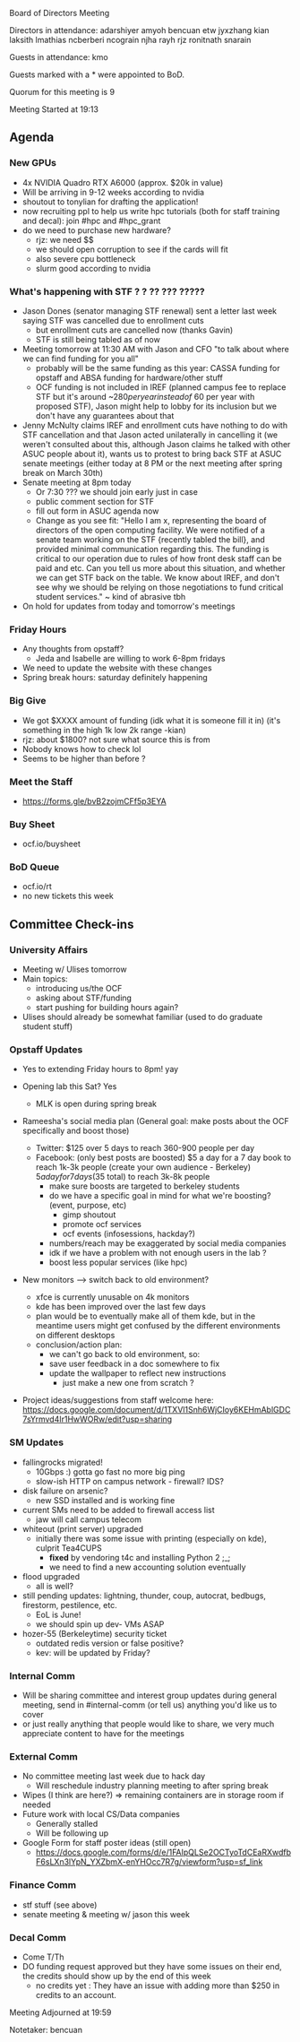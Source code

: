Board of Directors Meeting

Directors in attendance:
adarshiyer
amyoh
bencuan
etw
jyxzhang
kian
laksith
lmathias
ncberberi
ncograin
njha
rayh
rjz
ronitnath
snarain

Guests in attendance:
kmo

Guests marked with a * were appointed to BoD.

Quorum for this meeting is 9

Meeting Started at 19:13


## Agenda

### New GPUs
 - 4x NVIDIA Quadro RTX A6000 (approx. $20k in value)
 - Will be arriving in 9-12 weeks according to nvidia
 - shoutout to tonylian for drafting the application!
 - now recruiting ppl to help us write hpc tutorials (both for staff training
   and decal): join #hpc and #hpc_grant
 - do we need to purchase new hardware?
     - rjz: we need $$
     - we should open corruption to see if the cards will fit
     - also severe cpu bottleneck
     - slurm good according to nvidia


### What's happening with STF ? ? ?? ??? ?????
- Jason Dones (senator managing STF renewal) sent a letter last week saying STF
  was cancelled due to enrollment cuts
    - but enrollment cuts are cancelled now (thanks Gavin)
    - STF is still being tabled as of now
- Meeting tomorrow at 11:30 AM with Jason and CFO "to talk about where we can
  find funding for you all"
    - probably will be the same funding as this year: CASSA funding for opstaff
      and ABSA funding for hardware/other stuff
    - OCF funding is not included in IREF (planned campus fee to replace STF but
      it's around ~$280 per year instead of ~$60 per year with proposed STF),
      Jason might help to lobby for its inclusion but we don't have any
      guarantees about that
- Jenny McNulty claims IREF and enrollment cuts have nothing to do with STF
  cancellation and that Jason acted unilaterally in cancelling it (we weren't
  consulted about this, although Jason claims he talked with other ASUC people
  about it), wants us to protest to bring back STF at ASUC senate meetings
  (either today at 8 PM or the next meeting after spring break on March 30th)
- Senate meeting at 8pm today
     - Or 7:30 ??? we should join early just in case
     - public comment section for STF
     - fill out form in ASUC agenda now
     - Change as you see fit: "Hello I am x, representing the board of directors
       of the open computing facility. We were notified of a senate team working
       on the STF {recently tabled the bill}, and provided minimal communication
       regarding this. The funding is critical to our operation due to rules of
       how front desk staff can be paid and etc. Can you tell us more about this
       situation, and whether we can get STF back on the table. We know about
       IREF, and don't see why we should be relying on those negotiations to
       fund critical student services." ~ kind of abrasive tbh
 - On hold for updates from today and tomorrow's meetings


### Friday Hours
- Any thoughts from opstaff?
    - Jeda and Isabelle are willing to work 6-8pm fridays
- We need to update the website with these changes
- Spring break hours: saturday definitely happening


### Big Give
- We got $XXXX amount of funding (idk what it is someone fill it in) (it's
  something in the high 1k low 2k range -kian)
- rjz: about $1800? not sure what source this is from
- Nobody knows how to check lol
- Seems to be higher than before ?

### Meet the Staff
- https://forms.gle/bvB2zojmCFf5p3EYA

### Buy Sheet
- ocf.io/buysheet

### BoD Queue
- ocf.io/rt
- no new tickets this week


## Committee Check-ins

### University Affairs
 - Meeting w/ Ulises tomorrow
 - Main topics:
     - introducing us/the OCF
     - asking about STF/funding
     - start pushing for building hours again?
 - Ulises should already be somewhat familiar (used to do graduate student
   stuff)

### Opstaff Updates
- Yes to extending Friday hours to 8pm! yay
- Opening lab this Sat? Yes
    - MLK is open during spring break
- Rameesha's social media plan (General goal: make posts about the OCF
  specifically and boost those)
    - Twitter: $125 over 5 days to reach 360-900 people per day
    - Facebook: (only best posts are boosted) $5 a day for a 7 day book to reach
      1k-3k people (create your own audience - Berkeley) $5 a day for 7 days
      ($35 total) to reach 3k-8k people
        - make sure boosts are targeted to berkeley students
        - do we have a specific goal in mind for what we're boosting? (event,
          purpose, etc)
            - gimp shoutout
            - promote ocf services
            - ocf events (infosessions, hackday?)
        - numbers/reach may be exaggerated by social media companies
        - idk if we have a problem with not enough users in the lab ?
        - boost less popular services (like hpc)
- New monitors --> switch back to old environment?
    - xfce is currently unusable on 4k monitors
    - kde has been improved over the last few days
    - plan would be to eventually make all of them kde, but in the meantime
      users might get confused by the different environments on different
      desktops
    - conclusion/action plan:
        - we can't go back to old environment, so:
        - save user feedback in a doc somewhere to fix
        - update the wallpaper to reflect new instructions
            - just make a new one from scratch ?

- Project ideas/suggestions from staff welcome here: https://docs.google.com/document/d/1TXVl1Snh6WjCIoy6KEHmAblGDC7sYrmvd4Ir1HwWORw/edit?usp=sharing


### SM Updates
- fallingrocks migrated!
    - 10Gbps :) gotta go fast no more big ping
    - slow-ish HTTP on campus network - firewall? IDS?
- disk failure on arsenic?
    - new SSD installed and is working fine
- current SMs need to be added to firewall access list
    - jaw will call campus telecom
- whiteout (print server) upgraded
    - initially there was some issue with printing (especially on kde), culprit
      Tea4CUPS
        - __fixed__ by vendoring t4c and installing Python 2 ;_\;
        - we need to find a new accounting solution eventually
- flood upgraded
    - all is well?
- still pending updates: lightning, thunder, coup, autocrat, bedbugs, firestorm,
  pestilence, etc.
    - EoL is June!
    - we should spin up dev- VMs ASAP
- hozer-55 (Berkeleytime) security ticket
    - outdated redis version or false positive?
    - kev: will be updated by Friday?

### Internal Comm
- Will be sharing committee and interest group updates during general meeting,
  send in #internal-comm (or tell us) anything you'd like us to cover
- or just really anything that people would like to share, we very much
  appreciate content to have for the meetings

### External Comm
- No committee meeting last week due to hack day
    - Will reschedule industry planning meeting to after spring break
- Wipes (I think are here?) => remaining containers are in storage room if
  needed
- Future work with local CS/Data companies
    - Generally stalled
    - Will be following up
- Google Form for staff poster ideas (still open)
    - https://docs.google.com/forms/d/e/1FAIpQLSe2OCTyoTdCEaRXwdfbF6sLXn3lYpN_YXZbmX-enYHOcc7R7g/viewform?usp=sf_link

### Finance Comm
- stf stuff (see above)
- senate meeting & meeting w/ jason this week

### Decal Comm
 - Come T/Th
 - DO funding request approved but they have some issues on their end, the
   credits should show up by the end of this week
     - no credits yet : They have an issue with adding more than $250 in credits
       to an account.

Meeting Adjourned at 19:59

Notetaker: bencuan

